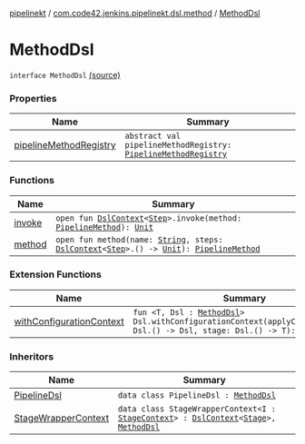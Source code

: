 [pipelinekt](../../index.md) / [com.code42.jenkins.pipelinekt.dsl.method](../index.md) / [MethodDsl](./index.md)

# MethodDsl

`interface MethodDsl` [(source)](https://github.com/code42/pipelinekt/tree/master/dsl/src/main/kotlin/com/code42/jenkins/pipelinekt/dsl/method/MethodDsl.kt#L9)

### Properties

| Name | Summary |
|---|---|
| [pipelineMethodRegistry](pipeline-method-registry.md) | `abstract val pipelineMethodRegistry: `[`PipelineMethodRegistry`](../-pipeline-method-registry/index.md) |

### Functions

| Name | Summary |
|---|---|
| [invoke](invoke.md) | `open fun `[`DslContext`](../../com.code42.jenkins.pipelinekt.dsl/-dsl-context/index.md)`<`[`Step`](../../com.code42.jenkins.pipelinekt.core.step/-step/index.md)`>.invoke(method: `[`PipelineMethod`](../../com.code42.jenkins.pipelinekt.core.method/-pipeline-method/index.md)`): `[`Unit`](https://kotlinlang.org/api/latest/jvm/stdlib/kotlin/-unit/index.html) |
| [method](method.md) | `open fun method(name: `[`String`](https://kotlinlang.org/api/latest/jvm/stdlib/kotlin/-string/index.html)`, steps: `[`DslContext`](../../com.code42.jenkins.pipelinekt.dsl/-dsl-context/index.md)`<`[`Step`](../../com.code42.jenkins.pipelinekt.core.step/-step/index.md)`>.() -> `[`Unit`](https://kotlinlang.org/api/latest/jvm/stdlib/kotlin/-unit/index.html)`): `[`PipelineMethod`](../../com.code42.jenkins.pipelinekt.core.method/-pipeline-method/index.md) |

### Extension Functions

| Name | Summary |
|---|---|
| [withConfigurationContext](../../com.code42.jenkins.pipelinekt.dsl/with-configuration-context.md) | `fun <T, Dsl : `[`MethodDsl`](./index.md)`> Dsl.withConfigurationContext(applyConfiguration: Dsl.() -> Dsl, stage: Dsl.() -> T): T` |

### Inheritors

| Name | Summary |
|---|---|
| [PipelineDsl](../../com.code42.jenkins.pipelinekt.dsl/-pipeline-dsl/index.md) | `data class PipelineDsl : `[`MethodDsl`](./index.md) |
| [StageWrapperContext](../../com.code42.jenkins.pipelinekt.dsl.stage/-stage-wrapper-context/index.md) | `data class StageWrapperContext<I : `[`StageContext`](../../com.code42.jenkins.pipelinekt.dsl.stage/-stage-context/index.md)`> : `[`DslContext`](../../com.code42.jenkins.pipelinekt.dsl/-dsl-context/index.md)`<`[`Stage`](../../com.code42.jenkins.pipelinekt.core.stage/-stage/index.md)`>, `[`MethodDsl`](./index.md) |
